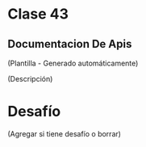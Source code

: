 # Clase 43

## Documentacion De Apis

(Plantilla - Generado automáticamente)

(Descripción)

# Desafío

(Agregar si tiene desafío o borrar)

